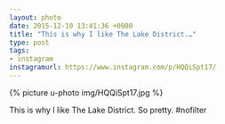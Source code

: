 ```yaml
---
layout: photo
date: 2015-12-10 13:41:36 +0000
title: "This is why I like The Lake District.…"
type: post
tags:
- instagram
instagramurl: https://www.instagram.com/p/HQQiSpt17/
---
```


{% picture u-photo img/HQQiSpt17.jpg %}

This is why I like The Lake District. So pretty. #nofilter
